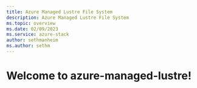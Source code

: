 ```yaml
---
title: Azure Managed Lustre File System
description: Azure Managed Lustre File System
ms.topic: overview
ms.date: 02/09/2023
ms.service: azure-stack
author: sethmanheim
ms.author: sethm
---
```


# Welcome to azure-managed-lustre!
